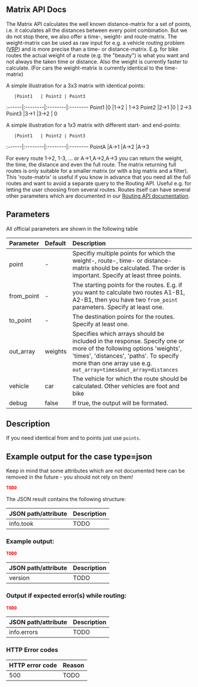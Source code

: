 ## Matrix API Docs

The Matrix API calculates the well known distance-matrix for a set of points, i.e. it calculates all the distances between every point combination. But we do not stop there, we also offer a time-, weight- and route-matrix. The weight-matrix can be used as raw input for e.g. a vehicle routing problem ([VRP](http://en.wikipedia.org/wiki/Vehicle_routing_problem)) and is more precise than a time- or distance-matrix. E.g. for bike routes the actual weight of a route (e.g. the "beauty") is what you want and not always the taken time or distance. Also the weight is currently faster to calculate. (For cars the weight-matrix is currently identical to the time-matrix)

A simple illustration for a 3x3 matrix with identical points:

       |Point1   | Point2 | Point3
:------|:--------|:--------|:--------
Point1 |0        |1->2     | 1->3
Point2 |2->1     |0        | 2->3
Point3 |3->1     |3->2     | 0

A simple illustration for a 1x3 matrix with different start- and end-points:

       |Point1   | Point2 | Point3
:------|:--------|:--------|:--------
PointA |A->1     |A->2     |A->3


For every route 1->2, 1-3, ... or A->1,A->2,A->3 you can return the weight, the time, the distance and even the full route. The matrix returning full routes is only suitable for a smaller matrix (or with a big matrix and a filter). This 'route-matrix' is useful if you know in advance that you need all the full routes and want to avoid a separate query to the Routing API. Useful e.g. for letting the user choosing from several routes. Routes itself can have several other parameters which are documented in our [Routing API documentation](https://github.com/graphhopper/web-api/blob/master/docs-routing.md).

## Parameters

All official parameters are shown in the following table

Parameter   | Default | Description
:-----------|:--------|:-----------
point       | -       | Specifiy multiple points for which the weight-, route-, time- or distance-matrix should be calculated. The order is important. Specify at least three points.
from_point  | -       | The starting points for the routes. E.g. if you want to calculate two routes A1-B1, A2-B1, then you have two `from_point` parameters. Specify at least one.
to_point    | -       | The destination points for the routes. Specify at least one.
out_array   | weights   | Specifies which arrays should be included in the response. Specify one or more of the following options 'weights', 'times', 'distances', 'paths'. To specify more than one array use e.g. `out_array=times&out_array=distances`
vehicle     | car     | The vehicle for which the route should be calculated. Other vehicles are foot and bike
debug              | false   | If true, the output will be formated.

## Description

If you need identical from and to points just use `points`.

## Example output for the case type=json

Keep in mind that some attributes which are not documented here can be removed in the future - you should not rely on them!

```json
TODO
```

The JSON result contains the following structure:

JSON path/attribute        | Description
:--------------------------|:------------
info.took                  | TODO


### Example output:
```json
TODO
```

JSON path/attribute | Description
:-------------------|:------------
version             | TODO

### Output if expected error(s) while routing:
```json
TODO
```


JSON path/attribute    | Description
:----------------------|:------------
info.errors            | TODO


### HTTP Error codes

HTTP error code | Reason
:---------------|:------------
500             | TODO
